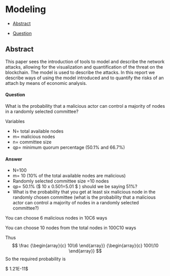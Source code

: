 # Modeling 

- [Abstract](#abstract)

- [Question](#question)


## Abstract 

This paper sees the introduction of tools to model and describe the network attacks, allowing for the visualization and quantification of the threat on the blockchain. The model is used to describe the attacks. In this report we describe ways of using the model introduced and to quantify the risks of an attach by means of economic analysis. 

#### Question 

What is the probability that a malicious actor can control a majority of nodes in a randomly selected committee?



Variables 

- N= total available nodes 
- m= malicious nodes 
- n= committee size
- qp= minimum quorum percentage (50.1% and 66.7%)

#### Answer 

- N=100
- m= 10 (10% of the total available nodes are malicious)
- Randomly selected committee size =10 nodes 
- qp= 50.1% ($ 10 x 0.501=5.01 $ ) should we be saying 51%?
- What is the probability that you get at least six malicious node in the randomly chosen committee (what is the probability that a malicious actor can control a majority of nodes in a randomly selected committee?) 

You can choose 6 malicious nodes in 10C6 ways 

You can choose 10 nodes from the total nodes in 100C10 ways 

Thus 
$$
\frac
{\begin{array}{c}
10\\6
\end{array}}
{\begin{array}{c}
100\\10
\end{array}}
$$
So the required probability is 

$ 1.21E-11$



